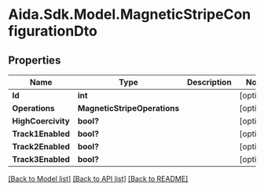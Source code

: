 # Aida.Sdk.Model.MagneticStripeConfigurationDto

## Properties

Name | Type | Description | Notes
------------ | ------------- | ------------- | -------------
**Id** | **int** |  | [optional] 
**Operations** | **MagneticStripeOperations** |  | [optional] 
**HighCoercivity** | **bool?** |  | [optional] 
**Track1Enabled** | **bool?** |  | [optional] 
**Track2Enabled** | **bool?** |  | [optional] 
**Track3Enabled** | **bool?** |  | [optional] 

[[Back to Model list]](../README.md#documentation-for-models) [[Back to API list]](../README.md#documentation-for-api-endpoints) [[Back to README]](../README.md)

